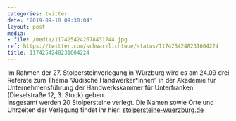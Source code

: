 ```yaml
---
categories: twitter
date: '2019-09-18 09:30:04'
layout: post
media:
- file: /media/1174254242678431744.jpg
ref: https://twitter.com/schwarzlichtwue/status/1174254248231604224
title: 1174254248231604224
---
```

Im Rahmen der 27. Stolpersteinverlegung in Würzburg wird es am 24.09 drei Referate zum Thema “Jüdische Handwerker\*innen” in der Akademie für Unternehmensführung der Handwerkskammer für Unterfranken (Dieselstraße 12, 3. Stock) geben.  
Insgesamt werden 20 Stolpersteine verlegt. Die Namen sowie Orte und Uhrzeiten der Verlegung findet ihr hier: [stolpersteine-wuerzburg.de](https://stolpersteine-wuerzburg.de/) 